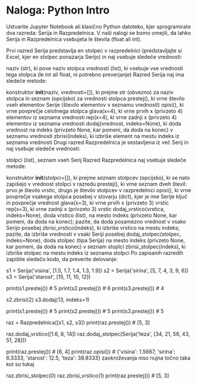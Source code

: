 # Naloga: Python Intro

Ustvarite Jupyter Notebook ali klasično Python datoteko, kjer sprogramirate dva razreda: Serija in Razpredelnica. V naši nalogi se bomo omejili, da lahko Serija in Razpredelnica vsebujeta le števila (float ali int).

Prvi razred Serija predstavlja en stolpec v razpredelnici (predstavljajte si Excel, kjer en stolpec ponazarja Serijo) in naj vsebuje sledeče vrednosti:

naziv (str), ki pove naziv stolpca
vrednosti (list), ki vsebuje vse vrednosti tega stolpca (le int ali float, ni potrebno preverjanje)
Razred Serija naj ima sledeče metode:

konstruktor __init__(naziv, vrednosti=[]), ki prejme str (obvezno) za naziv stolpca in seznam (opcijsko) za vrednosti stolpca
prestej(), ki vrne število vseh elementov Serije (število elementov v seznamu vrednosti)
opisi(), ki vrne povprečje celotnega stolpca
glava(x=4), ki vrne prvih x (privzeto 4) elementov iz seznama vrednosti
rep(x=4), ki vrne zadnji x (privzeto 4) elementov iz seznama vrednosti
dodaj(vrednost, indeks=None), ki doda vrednost na indeks (privzeto None, kar pomeni, da doda na konec) v seznamu vrednosti
zbrisi(indeks), ki izbriše element na mestu indeks iz seznama vrednosti
Drugi razred Razpredelnica je sestavljena iz več Serij in naj vsebuje sledeče vrednosti:

stolpci (list), seznam vseh Serij
Razred Razpredelnica naj vsebuje sledeče metode:

konstruktor __init__(stolpci=[]), ki prejme seznam stolpcev (opcijsko), ki se nato zapišejo v vrednost stolpci v razredu
prestej(), ki vrne seznam dveh števil: prvo je število vrstic, drugo je število stolpcev v razpredelnici
opisi(), ki vrne povprečje vsakega stolpca posebej v slovarju (dict), kjer je ime Serije ključ in povprečje vrednost
glava(x=3), ki vrne prvih x (privzeto 3) vrstic
rep(x=3), ki vrne zadnji x (privzeto 3) vrstic
dodaj_vrstico(vrstica, indeks=None), doda vrstico (list), na mesto indeks (privzeto None, kar pomeni, da doda na konec); pazite, da doda posamezno vrednost v vsako Serijo posebej
zbrisi_vrstico(indeks), ki izbriše vrstico na mestu indeks; pazite, da izbriše vrednosti v vsaki Seriji posebej
dodaj_stolpec(stolpec, indeks=None), doda stolpec (tipa Serija) na mesto indeks (privzeto None, kar pomeni, da doda na konec) v seznam stoplci
zbrisi_stolpec(indeks), ki izbriše stolpec na mestu indeks iz seznama stolpci
Po zapisanih razredih zapišite sledečo kodo, da preverite delovanje:

s1 = Serija('visina', [1.5, 1.7, 1.4, 1.3, 1.9])
s2 = Serija('sirina', [5, 7, 4, 3, 9, 6])
s3 = Serija('starost', [15, 11, 10, 12])

print(s1.prestej()) # 5
print(s2.prestej()) # 6
print(s3.prestej()) # 4

s2.zbrisi(2)
s3.dodaj(13, indeks=1)

print(s1.prestej()) # 5
print(s2.prestej()) # 5
print(s3.prestej()) # 5

raz = Razpredelnica([s1, s2, s3])
print(raz.prestej()) # [5, 3]

raz.dodaj_vrstico([1.6, 8, 14])
raz.dodaj_stolpec(Serija('teza', [34, 21, 56, 43, 51, 28]))

print(raz.prestej()) # [6, 4]
print(raz.opisi()) # {'visina': 1.5667, 'sirina': 6.3333, 'starost': 12.5, 'teza': 38.8333}    zaokroževanja niso nujna točno taka kot so tukaj

raz.zbrisi_stolpec(0)
raz.zbrisi_vrstico(1)
print(raz.prestej()) # [5, 3]
